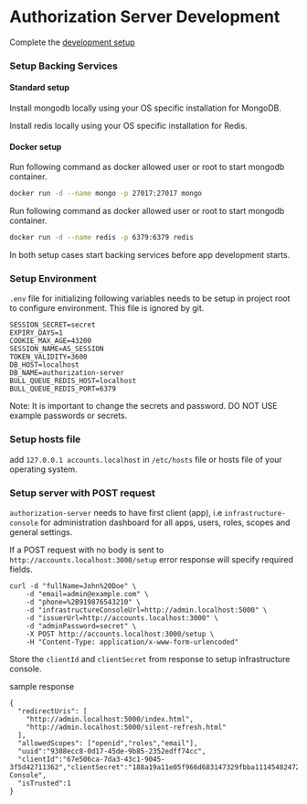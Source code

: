 # Authorization Server Development

Complete the [development setup](/development/README.md)

### Setup Backing Services

#### Standard setup

Install mongodb locally using your OS specific installation for MongoDB.

Install redis locally using your OS specific installation for Redis.

#### Docker setup

Run following command as docker allowed user or root to start mongodb container.

```sh
docker run -d --name mongo -p 27017:27017 mongo
```

Run following command as docker allowed user or root to start mongodb container.

```sh
docker run -d --name redis -p 6379:6379 redis
```

In both setup cases start backing services before app development starts.

### Setup Environment

`.env` file for initializing following variables needs to be setup in project root to configure environment. This file is ignored by git.

```
SESSION_SECRET=secret
EXPIRY_DAYS=1
COOKIE_MAX_AGE=43200
SESSION_NAME=AS_SESSION
TOKEN_VALIDITY=3600
DB_HOST=localhost
DB_NAME=authorization-server
BULL_QUEUE_REDIS_HOST=localhost
BULL_QUEUE_REDIS_PORT=6379
```

Note: It is important to change the secrets and password. DO NOT USE example passwords or secrets.

### Setup hosts file

add `127.0.0.1 accounts.localhost` in `/etc/hosts` file or hosts file of your operating system.

### Setup server with POST request

`authorization-server` needs to have first client (app), i.e `infrastructure-console` for administration dashboard for all apps, users, roles, scopes and general settings.

If a POST request with no body is sent to `http://accounts.localhost:3000/setup` error response will specify required fields.

```
curl -d "fullName=John%20Doe" \
    -d "email=admin@example.com" \
    -d "phone=%2B919876543210" \
    -d "infrastructureConsoleUrl=http://admin.localhost:5000" \
    -d "issuerUrl=http://accounts.localhost:3000" \
    -d "adminPassword=secret" \
    -X POST http://accounts.localhost:3000/setup \
    -H "Content-Type: application/x-www-form-urlencoded"
```

Store the `clientId` and `clientSecret` from response to setup infrastructure console.

sample response

```
{
  "redirectUris": [
    "http://admin.localhost:5000/index.html",
    "http://admin.localhost:5000/silent-refresh.html"
  ],
  "allowedScopes": ["openid","roles","email"],
  "uuid":"9308ecc8-0d17-45de-9b85-2352edff74cc",
  "clientId":"67e506ca-7da3-43c1-9045-3f5d42711362","clientSecret":"188a19a11e05f966d683147329fbba111454824726702c9aec54d86e42113b36","name":"Infrastructure Console",
  "isTrusted":1
}
```
